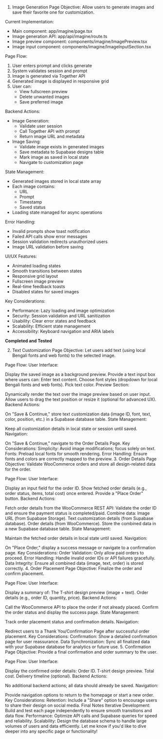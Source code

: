 1. Image Generation Page
Objective: Allow users to generate images and save their favorite one for customization.

Current Implementation:
- Main component: app/imagine/page.tsx
- Image generation API: app/api/imagine/route.ts
- Image preview component: components/imagine/ImagePreview.tsx
- Image input component: components/imagine/ImageInputSection.tsx

Page Flow:
1. User enters prompt and clicks generate
2. System validates session and prompt
3. Image is generated via Together API
4. Generated image is displayed in responsive grid
5. User can:
   - View fullscreen preview
   - Delete unwanted images
   - Save preferred image

Backend Actions:
- Image Generation:
  - Validate user session
  - Call Together API with prompt
  - Return image URL and metadata
- Image Saving:
  - Validate image exists in generated images
  - Save metadata to Supabase designs table
  - Mark image as saved in local state
  - Navigate to customization page

State Management:
- Generated images stored in local state array
- Each image contains:
  - URL
  - Prompt
  - Timestamp
  - Saved status
- Loading state managed for async operations

Error Handling:
- Invalid prompts show toast notification
- Failed API calls show error messages
- Session validation redirects unauthorized users
- Image URL validation before saving

UI/UX Features:
- Animated loading states
- Smooth transitions between states
- Responsive grid layout
- Fullscreen image preview
- Real-time feedback toasts
- Disabled states for saved images

Key Considerations:
- Performance: Lazy loading and image optimization
- Security: Session validation and URL sanitization
- Usability: Clear error states and feedback
- Scalability: Efficient state management
- Accessibility: Keyboard navigation and ARIA labels

**Completed and Tested**

2. Text Customization Page
Objective: Let users add text (using local Bengali fonts and web fonts) to the selected image.

Page Flow:
User Interface:

Display the saved image as a background preview.
Provide a text input box where users can:
Enter text content.
Choose font styles (dropdown for local Bengali fonts and web fonts).
Pick text color.
Preview Section:

Dynamically render the text over the image preview based on user input.
Allow users to drag the text position or resize it (optional for advanced UX).
Backend Actions:

On "Save & Continue," store text customization data (image ID, font, text, color, position, etc.) in a Supabase database table.
State Management:

Keep all customization details in local state or session until saved.
Navigation:

On "Save & Continue," navigate to the Order Details Page.
Key Considerations:
Simplicity: Avoid image modifications; focus solely on text.
Fonts: Preload local fonts for smooth rendering.
Error Handling: Ensure fonts and colors are correctly mapped to the preview.
3. Order Details Page
Objective: Validate WooCommerce orders and store all design-related data for the order.

Page Flow:
User Interface:

Display an input field for the order ID.
Show fetched order details (e.g., order status, items, total cost) once entered.
Provide a "Place Order" button.
Backend Actions:

Fetch order details from the WooCommerce REST API:
Validate the order ID and ensure the payment status is completed/paid.
Combine data:
Image URL (from Supabase Storage).
Text customization details (from Supabase database).
Order details (from WooCommerce).
Store the combined data in a new Supabase database table.
State Management:

Maintain the fetched order details in local state until saved.
Navigation:

On "Place Order," display a success message or navigate to a confirmation page.
Key Considerations:
Order Validation: Only allow paid orders to proceed.
Error Handling: Handle invalid order IDs or API failures gracefully.
Data Integrity: Ensure all combined data (image, text, order) is stored correctly.
4. Order Placement Page
Objective: Finalize the order and confirm placement.

Page Flow:
User Interface:

Display a summary of:
The T-shirt design preview (image + text).
Order details (e.g., order ID, quantity, price).
Backend Actions:

Call the WooCommerce API to place the order if not already placed.
Confirm the order status and display the success page.
State Management:

Track order placement status and confirmation details.
Navigation:

Redirect users to a Thank You/Confirmation Page after successful order placement.
Key Considerations:
Confirmation: Show a detailed confirmation page for user reassurance.
Data Synchronization: Sync all finalized data with your Supabase database for analytics or future use.
5. Confirmation Page
Objective: Provide a final confirmation and order summary to the user.

Page Flow:
User Interface:

Display the confirmed order details:
Order ID.
T-shirt design preview.
Total cost.
Delivery timeline (optional).
Backend Actions:

No additional backend actions; all data should already be saved.
Navigation:

Provide navigation options to return to the homepage or start a new order.
Key Considerations:
Retention: Include a "Share" option to encourage users to share their design on social media.
Final Notes
Iterative Development: Build and test each page independently to ensure smooth transitions and data flow.
Performance: Optimize API calls and Supabase queries for speed and reliability.
Scalability: Design the database schema to handle large volumes of users and data efficiently.
Let me know if you'd like to dive deeper into any specific page or functionality!
